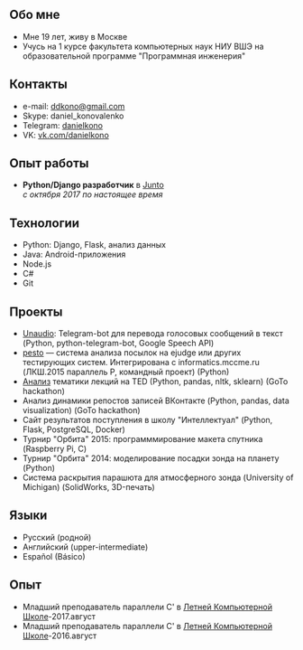 ## Обо мне
*   Мне 19 лет, живу в Москве
*   Учусь на 1 курсе факультета компьютерных наук НИУ ВШЭ на образовательной программе "Программная инженерия"

## Контакты 
*   e-mail: [ddkono@gmail.com](mailto:ddkono@gmail.com)
*   Skype: daniel_konovalenko
*   Telegram: [danielkono](https://telegram.me/danielkono)
*   VK: [vk.com/danielkono](https://vk.com/danielkono)

## Опыт работы
- **Python/Django разработчик** в [Junto](http://juntoteam.com)  
*с октября 2017 по настоящее время*

## Технологии

*   Python: Django, Flask, анализ данных
*   Java: Android-приложения
*   Node.js
*   С#
*   Git

## Проекты
*   [Unaudio](https://t.me/unaudio): Telegram-bot для перевода голосовых сообщений в текст (Python, python-telegram-bot, Google Speech API)
*   [pesto](https://github.com/parallel-p/pesto) — система анализа посылок на ejudge или других тестирующих систем. Интегрирована с informatics.mccme.ru (ЛКШ.2015 параллель P, командный проект) (Python)
*   [Анализ](https://docs.google.com/document/d/11sVcWf9Mby_w1H2k3xjQKFxv0qG48uPTR71Ko0C1IkQ/edit?usp=sharing) тематики лекций на TED (Python, pandas, nltk, sklearn) (GoTo hackathon)
*   Анализ динамики репостов записей ВКонтакте (Python, pandas, data visualization) (GoTo hackathon)
*   Сайт результатов поступления в школу "Интеллектуал" (Python, Flask, PostgreSQL, Docker)
*   Турнир "Орбита" 2015: программмирование макета спутника (Raspberry Pi, C)
*   Турнир "Орбита" 2014: моделирование посадки зонда на планету (Python)
*   Система раскрытия парашюта для атмосферного зонда (University of Michigan) (SolidWorks, 3D-печать)


## Языки

*   Русский (родной)
*   Английский (upper-intermediate)
*   Español (Básico)

## Опыт
*   Младший преподаватель параллели C' в [Летней Компьютерной Школе](https://lksh.ru/)-2017.август
*   Младший преподаватель параллели C' в [Летней Компьютерной Школе](https://lksh.ru/)-2016.август

